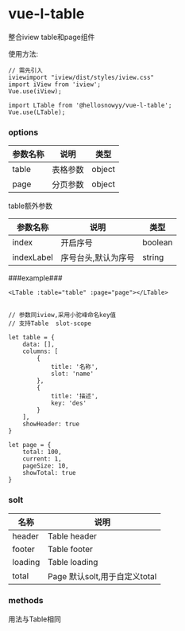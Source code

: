 # vue-l-table

整合iview table和page组件

使用方法:


```
// 需先引入
iviewimport "iview/dist/styles/iview.css"
import iView from 'iview';
Vue.use(iView);

import LTable from '@hellosnowyy/vue-l-table';
Vue.use(LTable);
```

### options ###

| 参数名称 | 说明 | 类型 |
| --- | --- | --- |
| table | 表格参数 | object |
| page | 分页参数 | object |


table额外参数

| 参数名称 | 说明 | 类型 |
| --- | --- | --- |
| index | 开启序号 | boolean |
| indexLabel | 序号台头,默认为序号 | string |


###example###

```
<LTable :table="table" :page="page"></LTable>


// 参数同iview,采用小驼峰命名key值
// 支持Table  slot-scope

let table = {
	data: [],
    columns: [
		{
            title: '名称',
            slot: 'name'
        },
        {
            title: '描述',
            key: 'des'
        }
    ],
	showHeader: true
}

let page = {
    total: 100,
    current: 1,
    pageSize: 10,
    showTotal: true
}

```

### solt ###

| 名称 | 说明 |
| --- | --- | 
| header | Table header|
| footer | Table footer |
| loading | Table loading |
| total | Page 默认solt,用于自定义total|

### methods ###
用法与Table相同
